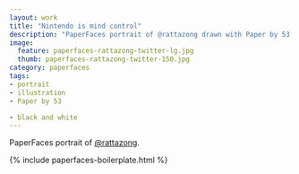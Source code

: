 ```yaml
---
layout: work
title: "Nintendo is mind control"
description: "PaperFaces portrait of @rattazong drawn with Paper by 53 on an iPad."
image: 
  feature: paperfaces-rattazong-twitter-lg.jpg
  thumb: paperfaces-rattazong-twitter-150.jpg
category: paperfaces
tags: 
- portrait
- illustration
- Paper by 53

- black and white
---
```


PaperFaces portrait of [@rattazong](http://twitter.com/rattazong).

{% include paperfaces-boilerplate.html %}